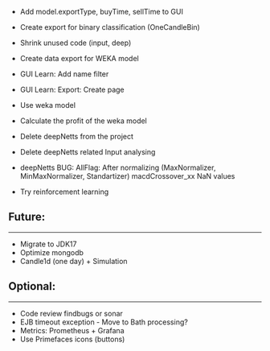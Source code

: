+ Add model.exportType, buyTime, sellTime to GUI
+ Create export for binary classification (OneCandleBin)


+ Shrink unused code (input, deep)
- Create data export for WEKA model

- GUI Learn: Add name filter
- GUI Learn: Export: Create page
- Use weka model
- Calculate the profit of the weka model
- Delete deepNetts from the project
- Delete deepNetts related Input analysing 

- deepNetts BUG: AllFlag: After normalizing (MaxNormalizer, MinMaxNormalizer, Standartizer) macdCrossover_xx NaN values
- Try reinforcement learning 

## Future:
----------

- Migrate to JDK17
- Optimize mongodb
- Candle1d (one day) + Simulation

## Optional:
------------
- Code review findbugs or sonar
- EJB timeout exception - Move to Bath processing?
- Metrics: Prometheus + Grafana
- Use Primefaces icons (buttons)
